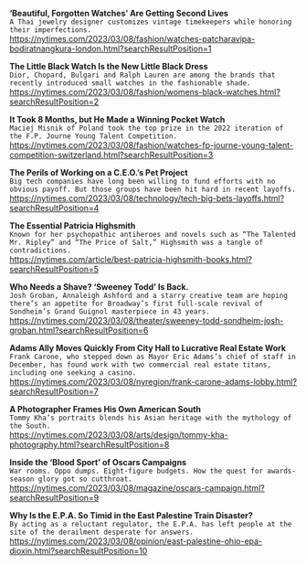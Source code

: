 **‘Beautiful, Forgotten Watches’ Are Getting Second Lives**\
`A Thai jewelry designer customizes vintage timekeepers while honoring their imperfections.`\
https://nytimes.com/2023/03/08/fashion/watches-patcharavipa-bodiratnangkura-london.html?searchResultPosition=1

**The Little Black Watch Is the New Little Black Dress**\
`Dior, Chopard, Bulgari and Ralph Lauren are among the brands that recently introduced small watches in the fashionable shade.`\
https://nytimes.com/2023/03/08/fashion/womens-black-watches.html?searchResultPosition=2

**It Took 8 Months, but He Made a Winning Pocket Watch**\
`Maciej Misnik of Poland took the top prize in the 2022 iteration of the F.P. Journe Young Talent Competition.`\
https://nytimes.com/2023/03/08/fashion/watches-fp-journe-young-talent-competition-switzerland.html?searchResultPosition=3

**The Perils of Working on a C.E.O.’s Pet Project**\
`Big tech companies have long been willing to fund efforts with no obvious payoff. But those groups have been hit hard in recent layoffs.`\
https://nytimes.com/2023/03/08/technology/tech-big-bets-layoffs.html?searchResultPosition=4

**The Essential Patricia Highsmith**\
`Known for her psychopathic antiheroes and novels such as “The Talented Mr. Ripley” and “The Price of Salt,” Highsmith was a tangle of contradictions.`\
https://nytimes.com/article/best-patricia-highsmith-books.html?searchResultPosition=5

**Who Needs a Shave? ‘Sweeney Todd’ Is Back.**\
`Josh Groban, Annaleigh Ashford and a starry creative team are hoping there’s an appetite for Broadway’s first full-scale revival of Sondheim’s Grand Guignol masterpiece in 43 years.`\
https://nytimes.com/2023/03/08/theater/sweeney-todd-sondheim-josh-groban.html?searchResultPosition=6

**Adams Ally Moves Quickly From City Hall to Lucrative Real Estate Work**\
`Frank Carone, who stepped down as Mayor Eric Adams’s chief of staff in December, has found work with two commercial real estate titans, including one seeking a casino.`\
https://nytimes.com/2023/03/08/nyregion/frank-carone-adams-lobby.html?searchResultPosition=7

**A Photographer Frames His Own American South**\
`Tommy Kha’s portraits blends his Asian heritage with the mythology of the South.`\
https://nytimes.com/2023/03/08/arts/design/tommy-kha-photography.html?searchResultPosition=8

**Inside the ‘Blood Sport’ of Oscars Campaigns**\
`War rooms. Oppo dumps. Eight-figure budgets. How the quest for awards-season glory got so cutthroat.`\
https://nytimes.com/2023/03/08/magazine/oscars-campaign.html?searchResultPosition=9

**Why Is the E.P.A. So Timid in the East Palestine Train Disaster?**\
`By acting as a reluctant regulator, the E.P.A. has left people at the site of the derailment desperate for answers.`\
https://nytimes.com/2023/03/08/opinion/east-palestine-ohio-epa-dioxin.html?searchResultPosition=10

